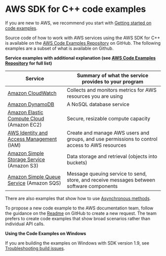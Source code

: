 # AWS SDK for C\+\+ code examples<a name="programming-services"></a>

If you are new to AWS, we recommend you start with [Getting started on code examples](getting-started-code-examples.md)\. 

Source code of how to work with AWS services using the AWS SDK for C\+\+ is available on the [AWS Code Examples Repository](https://github.com/awsdocs/aws-doc-sdk-examples/tree/master/cpp/example_code) on GitHub\. The following examples are a subset of what is available on Github\.


**Service examples with additional explanation \(see [AWS Code Examples Repository](https://github.com/awsdocs/aws-doc-sdk-examples/tree/master/cpp/example_code) for full list\)**  

| Service | Summary of what the service provides to your program | 
| --- | --- | 
| [Amazon CloudWatch](examples-cloudwatch.md) | Collects and monitors metrics for AWS resources you are using | 
| [Amazon DynamoDB](examples-dynamodb.md) | A NoSQL database service | 
| [Amazon Elastic Compute Cloud](examples-ec2.md) \(Amazon EC2\) | Secure, resizable compute capacity | 
| [AWS Identity and Access Management](examples-iam.md) \(IAM\) | Create and manage AWS users and groups, and use permissions to control access to AWS resources | 
| [Amazon Simple Storage Service](examples-s3.md) \(Amazon S3\) | Data storage and retrieval \(objects into buckets\) | 
| [Amazon Simple Queue Service](examples-sqs.md) \(Amazon SQS\) | Message queuing service to send, store, and receive messages between software components | 

There are also examples that show how to use [Asynchronous methods](async-methods.md)\.

To propose a new code example to the AWS documentation team, follow the guidance on the [Readme](https://github.com/awsdocs/aws-doc-sdk-examples/blob/master/README.rst) on GitHub to create a new request\. The team prefers to create code examples that show broad scenarios rather than individual API calls\.

**Using the Code Examples on Windows**

If you are building the examples on Windows with SDK version 1\.9, see [Troubleshooting build issues](troubleshooting-cmake.md)\.